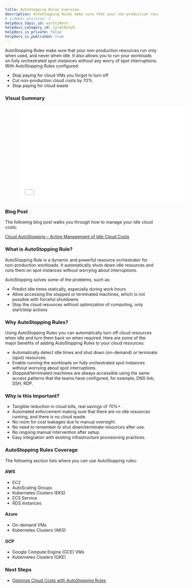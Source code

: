 ```yaml
---
title: AutoStopping Rules overview
description: AutoStopping Rules make sure that your non-production resources run only when used, and never when idle.
# sidebar_position: 2
helpdocs_topic_id: wzr5tz0ero
helpdocs_category_id: 2yrql0zhj0
helpdocs_is_private: false
helpdocs_is_published: true
---
```


AutoStopping Rules make sure that your non-production resources run only when used, and never when idle. It also allows you to run your workloads on fully orchestrated spot instances without any worry of spot interruptions. With AutoStopping Rules configured:

* Stop paying for cloud VMs you forgot to turn off
* Cut non-production cloud costs by 70%
* Stop paying for cloud waste

### Visual Summary
<figure><iframe src="//fast.wistia.com/embed/iframe/8wo6shjqqh" width="560" height="315" frameborder="0" allowfullscreen=""></iframe></figure>

### Blog Post

The following blog post walks you through how to manage your idle cloud costs:

[Cloud AutoStopping – Active Management of Idle Cloud Costs](https://harness.io/blog/product-updates/cloud-autostopping/)

### What is AutoStopping Rule?

AutoStopping Rule is a dynamic and powerful resource orchestrator for non-production workloads. It automatically shuts down idle resources and runs them on spot instances without worrying about interruptions.

AutoStopping solves some of the problems, such as:

* Predict idle times statically, especially during work hours
* Allow accessing the stopped or terminated machines, which is not possible with forceful shutdowns
* Stop the cloud resources without optimization of computing, only start/stop actions

### Why AutoStopping Rules?

Using AutoStopping Rules you can automatically turn off cloud resources when idle and turn them back on when required. Here are some of the major benefits of adding AutoStopping Rules to your cloud resources:

* Automatically detect idle times and shut down (on-demand) or terminate (spot) resources.
* Enable running the workloads on fully orchestrated spot instances without worrying about spot interruptions.
* Stopped/terminated machines are always accessible using the same access patterns that the teams have configured, for example, DNS link, SSH, RDP.

### Why is this Important?

* Tangible reduction in cloud bills, real savings of 70%+.
* Automated enforcement making sure that there are no idle resources running, and there is no cloud waste.
* No room for cost leakages due to manual oversight.
* No need to remember to shut down/terminate resources after use.
* No ongoing manual intervention after setup.
* Easy integration with existing infrastructure provisioning practices.

### AutoStopping Rules Coverage

The following section lists where you can use AutoStopping rules:

#### AWS

* EC2
* AutoScaling Groups
* Kubernetes Clusters (EKS)
* ECS Service
* RDS Instances

#### Azure

* On-demand VMs
* Kubernetes Clusters (AKS)

#### GCP

* Google Compute Engine (GCE) VMs
* Kubernetes Clusters (GKE)

### Next Steps

* [Optimize Cloud Costs with AutoStopping Rules](/docs/category/optimize-cloud-costs-with-autostopping-rules)

